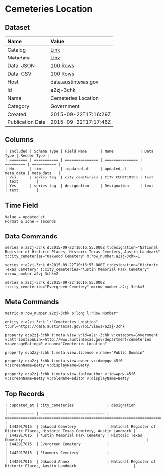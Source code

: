 # Cemeteries Location

## Dataset

| Name | Value |
| :--- | :---- |
| Catalog | [Link](https://catalog.data.gov/dataset/cemeteries-location) |
| Metadata | [Link](https://data.austintexas.gov/api/views/a2zj-3chk) |
| Data: JSON | [100 Rows](https://data.austintexas.gov/api/views/a2zj-3chk/rows.json?max_rows=100) |
| Data: CSV | [100 Rows](https://data.austintexas.gov/api/views/a2zj-3chk/rows.csv?max_rows=100) |
| Host | data.austintexas.gov |
| Id | a2zj-3chk |
| Name | Cemeteries Location |
| Category | Government |
| Created | 2015-09-22T17:16:29Z |
| Publication Date | 2015-09-22T17:17:46Z |

## Columns

```ls
| Included | Schema Type | Field Name      | Name            | Data Type | Render Type |
| ======== | =========== | =============== | =============== | ========= | =========== |
| No       | time        | :updated_at     | updated_at      | meta_data | meta_data   |
| Yes      | series tag  | city_cemeteries | CITY CEMETERIES | text      | text        |
| Yes      | series tag  | designation     | Designation     | text      | text        |
```

## Time Field

```ls
Value = updated_at
Format & Zone = seconds
```

## Data Commands

```ls
series e:a2zj-3chk d:2015-09-22T10:16:55.000Z t:designation="National Register of Historic Places, Historic Texas Cemetery, Austin Landmark" t:city_cemeteries="Oakwood Cemetery" m:row_number.a2zj-3chk=1

series e:a2zj-3chk d:2015-09-22T10:16:55.000Z t:designation="Historic Texas Cemetery" t:city_cemeteries="Austin Memorial Park Cemetery" m:row_number.a2zj-3chk=2

series e:a2zj-3chk d:2015-09-22T10:16:55.000Z t:city_cemeteries="Evergreen Cemetery" m:row_number.a2zj-3chk=3
```

## Meta Commands

```ls
metric m:row_number.a2zj-3chk p:long l:"Row Number"

entity e:a2zj-3chk l:"Cemeteries Location" t:url=https://data.austintexas.gov/api/views/a2zj-3chk

property e:a2zj-3chk t:meta.view v:id=a2zj-3chk v:category=Government v:attributionLink=http://www.austintexas.gov/department/cemeteries v:averageRating=0 v:name="Cemeteries Location"

property e:a2zj-3chk t:meta.view.license v:name="Public Domain"

property e:a2zj-3chk t:meta.view.owner v:id=wpqw-45f6 v:screenName=Betty v:displayName=Betty

property e:a2zj-3chk t:meta.view.tableauthor v:id=wpqw-45f6 v:screenName=Betty v:roleName=editor v:displayName=Betty
```

## Top Records

```ls
| :updated_at | city_cemeteries               | designation                                                                    | 
| =========== | ============================= | ============================================================================== | 
| 1442917015  | Oakwood Cemetery              | National Register of Historic Places, Historic Texas Cemetery, Austin Landmark | 
| 1442917015  | Austin Memorial Park Cemetery | Historic Texas Cemetery                                                        | 
| 1442917015  | Evergreen Cemetery            |                                                                                | 
| 1442917015  | Plummers Cemetery             |                                                                                | 
| 1442917015  | Oakwood Annex                 | National Register of Historic Places, Austin Landmark                          | 
```